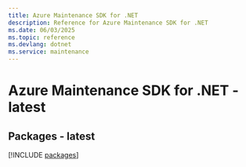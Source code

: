```yaml
---
title: Azure Maintenance SDK for .NET
description: Reference for Azure Maintenance SDK for .NET
ms.date: 06/03/2025
ms.topic: reference
ms.devlang: dotnet
ms.service: maintenance
---
```

# Azure Maintenance SDK for .NET - latest
## Packages - latest
[!INCLUDE [packages](maintenance-index.md)]